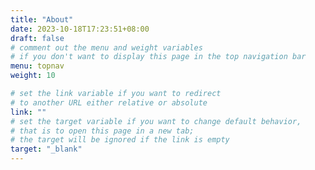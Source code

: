 ```yaml
---
title: "About"
date: 2023-10-18T17:23:51+08:00
draft: false
# comment out the menu and weight variables
# if you don't want to display this page in the top navigation bar
menu: topnav
weight: 10

# set the link variable if you want to redirect 
# to another URL either relative or absolute
link: ""
# set the target variable if you want to change default behavior, 
# that is to open this page in a new tab; 
# the target will be ignored if the link is empty
target: "_blank"
---
```

